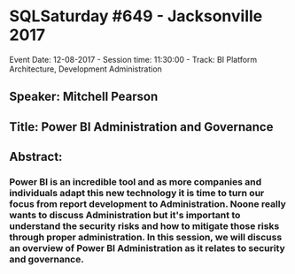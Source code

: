 # SQLSaturday #649 - Jacksonville 2017
Event Date: 12-08-2017 - Session time: 11:30:00 - Track: BI Platform Architecture, Development  Administration
## Speaker: Mitchell Pearson
## Title: Power BI Administration and Governance
## Abstract:
### Power BI is an incredible tool and as more companies and individuals adapt this new technology it is time to turn our focus from report development to Administration. Noone really wants to discuss Administration but it's important to understand the security risks and how to mitigate those risks through proper administration. In this session, we will discuss an overview of Power BI Administration as it relates to security and governance.
